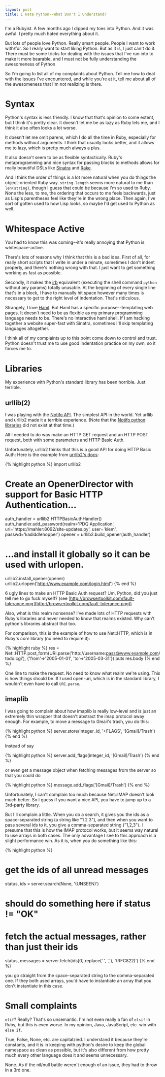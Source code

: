 ```yaml
---
layout: post
title: I Hate Python--What Don't I Understand?
---
```


I'm a Rubyist. A few months ago I dipped my toes into Python. And it was awful. I pretty much hated everything about it. 

But lots of people love Python. Really smart people. People I want to work with/for. So I really want to start liking Python. But as it is, I just can't do it. There must be some tricks for dealing with the issues that I've run into to make it more bearable, and I must not be fully understanding the awesomeness of Python. 

So I'm going to list all of my complaints about Python. Tell me how to deal with the issues I've encountered, and while you're at it, tell me about all of the awesomeness that I'm not realizing is there. 

# Syntax

Python's syntax is less friendly. I know that that's opinion to some extent, but I think it's pretty clear. It doesn't let me be as lazy as Ruby lets me, and I think it also often looks a lot worse. 

It doesn't let me omit parens, which I do all the time in Ruby, especially for methods without arguments. I think that usually looks better, and it allows me to lazy, which is pretty much always a plus. 

It also doesn't seem to be as flexible syntactically. Ruby's metaprogramming and nice syntax for passing blocks to methods allows for really beautiful DSLs like [Sinatra](http://sinatrarb.com/) and [Rake](http://rake.rubyforge.org/). 

And I think the order of things is a lot more natural when you do things the object-oriented Ruby way. `string.length` seems more natural to me than `len(string)`, though I guess that could be because I'm so used to Ruby. None the less, to me, the ordering that occurs to me feels backwards, just as Lisp's parentheses feel like they're in the wrong place. Then again, I've sort of gotten used to how Lisp looks, so maybe I'd get used to Python as well. 

# Whitespace Active

You had to know this was coming--it's really annoying that Python is whitespace-active. 

There's lots of reasons why I think that this is a bad idea. First of all, for really short scripts that I write in under a minute, sometimes I don't indent properly, and there's nothing wrong with that. I just want to get something working as fast as possible. 

Secondly, it makes the [irb](http://en.wikipedia.org/wiki/Interactive_Ruby_Shell) equivalent (executing the shell command `python` without any params) totally unusable. At the beginning of every single line that's in a block, I have to manually hit space however many times is necessary to get to the right level of indentation. That's ridiculous.

Strangely, I love [Haml](http://en.wikipedia.org/wiki/Haml). But Haml has a specific purpose--templating web pages. It doesn't need to be as flexible as my primary programming language needs to be. There's no interactive haml shell. If I am hacking together a website super-fast with Sinatra, sometimes I'll skip templating languages altogether. 

I think all of my complaints up to this point come down to control and trust. Python doesn't trust me to use good indentation practice on my own, so it forces me to. 

# Libraries

My experience with Python's standard library has been horrible. Just terrible. 

## urllib(2)

I was playing with the [Notifo API](http://api.notifo.com/). The simplest API in the world. Yet urllib and urllib2 made it a terrible experience. (Note that the [Notifo python libraries](http://github.com/notifo/Notifo-API-Libraries/tree/master/python/) did not exist at that time.)

All I needed to do was make an HTTP GET request and an HTTP POST request, both with some parameters and HTTP Basic Auth. 

Unfortunately, urllib2 thinks that this is a good API for doing HTTP Basic Auth: Here is the example from [urrlib2's docs](http://docs.python.org/library/urllib2.html):

{% highlight python %}
import urllib2
# Create an OpenerDirector with support for Basic HTTP Authentication...
auth_handler = urllib2.HTTPBasicAuthHandler()
auth_handler.add_password(realm='PDQ Application',
                          uri='https://mahler:8092/site-updates.py',
                          user='klem',
                          passwd='kadidd!ehopper')
opener = urllib2.build_opener(auth_handler)
# ...and install it globally so it can be used with urlopen.
urllib2.install_opener(opener)
urllib2.urlopen('http://www.example.com/login.html')
{% end %}

6 ugly lines to make an HTTP Basic Auth request? Um, Python, did you just tell me to go fuck myself? (see [http://browsertoolkit.com/fault-tolerance.png](http://browsertoolkit.com/fault-tolerance.png))

Also, what is this realm nonsense? I've made lots of HTTP requests with Ruby's libraries and never needed to know that realms existed. Why can't python's libraries abstract that too. 

For comparison, this is the example of how to use Net::HTTP, which is in Ruby's *core* library (no need to require it):

{% highlight ruby %}
res = Net::HTTP.post_form(URI.parse('http://username:pass@www.example.com/todo.cgi'),
                                        {'from'=>'2005-01-01', 'to'=>'2005-03-31'})
puts res.body
{% end %}

One line to make the request. No need to know what realm we're using. This is how things should be. If I used open-uri, which is in the standard library, I wouldn't even have to call `URI.parse`. 

## imaplib

I was going to complain about how imaplib is really low-level and is just an extremely thin wrapper that doesn't abstract the imap protocol away enough. For example, to move a message to Gmail's trash, you do this:

{% highlight python %}
server.store(integer_id, '+FLAGS', '[Gmail]/Trash')
{% end %}

Instead of say

{% highlight python %}
server.add_flags(integer_id, '[Gmail]/Trash')
{% end %}

or even get a message object when fetching messages from the server so that you could do

{% highlight python %}
message.add_flags('[Gmail]/Trash')
{% end %}

Unfortunately, I can't complain too much because Net::IMAP doesn't look much better. So I guess if you want a nice API, you have to jump up to a 3rd-party library. 

But I'll complain a little. When you do a search, it gives you the ids as a space-separated string (a string like "1 2 3"), and then when you want to pass several ids to it, you give a comma-separated string ("1,2,3"). I presume that this is how the IMAP protocol works, but it seems way natural to use arrays in both cases. The only advantage I see to this approach is a slight performance win. As it is, when you do something like this: 

{% highlight python %}
# get the ids of all unread messages
status, ids = server.search(None, '(UNSEEN)')
# should do something here if status != "OK"

# fetch the actual messages, rather than just their ids
status, messages = server.fetch(ids[0].replace(' ', ','), '(RFC822)')
{% end %}

you go straight from the space-separated string to the comma-separated one. If they both used arrays, you'd have to instantiate an array that you don't instantiate in this case. 

# Small complaints

`elif`? Really? That's so unsemantic. I'm not even really a fan of `elsif` in Ruby, but this is even worse. In my opinion, Java, JavaScript, etc. win with `else if`. 

True, False, None, etc. are capitalzied. I understand it because they're constants, and it is in keeping with python's desire to keep the global namespace as clean as possible, but it's also different from how pretty much every other language does it and seems unnecessary. 

None. As if the nil/null battle weren't enough of an issue, they had to throw in a 3rd one. 
